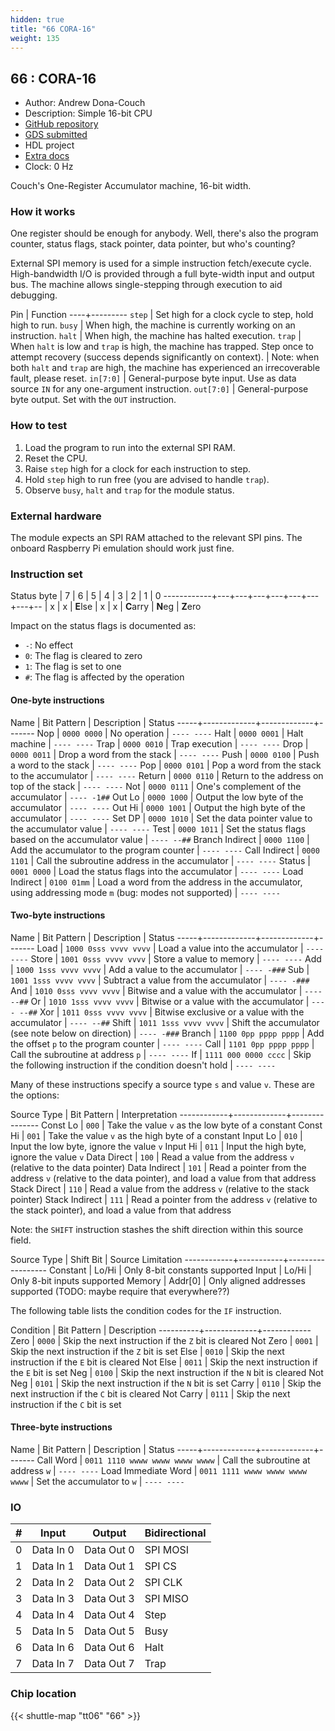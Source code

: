 ```yaml
---
hidden: true
title: "66 CORA-16"
weight: 135
---
```


## 66 : CORA-16

* Author: Andrew Dona-Couch
* Description: Simple 16-bit CPU
* [GitHub repository](https://github.com/couchand/tt06-cora16)
* [GDS submitted](https://github.com/couchand/tt06-cora16/actions/runs/8758486396)
* HDL project
* [Extra docs]()
* Clock: 0 Hz

<!---

This file is used to generate your project datasheet. Please fill in the information below and delete any unused
sections.

You can also include images in this folder and reference them in the markdown. Each image must be less than
512 kb in size, and the combined size of all images must be less than 1 MB.
-->


Couch's One-Register Accumulator machine, 16-bit width.

### How it works

One register should be enough for anybody.  Well, there's also the program counter, status flags, stack pointer, data pointer, but who's counting?

External SPI memory is used for a simple instruction fetch/execute cycle.  High-bandwidth I/O is provided through a full byte-width input and output bus.  The machine allows single-stepping through execution to aid debugging.

Pin | Function
----+---------
`step` | Set high for a clock cycle to step, hold high to run.
`busy` | When high, the machine is currently working on an instruction.
`halt` | When high, the machine has halted execution.
`trap` | When `halt` is low and `trap` is high, the machine has trapped.  Step once to attempt recovery (success depends significantly on context).
| Note: when both `halt` and `trap` are high, the machine has experienced an irrecoverable fault, please reset.
`in[7:0]` | General-purpose byte input.  Use as data source `IN` for any one-argument instruction.
`out[7:0]` | General-purpose byte output.  Set with the `OUT` instruction.

### How to test

1. Load the program to run into the external SPI RAM.
2. Reset the CPU.
3. Raise `step` high for a clock for each instruction to step.
4. Hold `step` high to run free (you are advised to handle `trap`).
5. Observe `busy`, `halt` and `trap` for the module status.

### External hardware

The module expects an SPI RAM attached to the relevant SPI pins.  The onboard Raspberry Pi emulation should work just fine.

### Instruction set

Status byte | 7 | 6 | 5 | 4 | 3 | 2 | 1 | 0
------------+---+---+---+---+---+---+---+--
| x | x | **E**lse | x | x | **C**arry | **N**eg | **Z**ero

Impact on the status flags is documented as:

* `-`: No effect
* `0`: The flag is cleared to zero
* `1`: The flag is set to one
* `#`: The flag is affected by the operation

#### One-byte instructions

Name | Bit Pattern | Description | Status
-----+-------------+-------------+-------
Nop  | `0000 0000` | No operation | `---- ----`
Halt | `0000 0001` | Halt machine | `---- ----`
Trap | `0000 0010` | Trap execution | `---- ----`
Drop | `0000 0011` | Drop a word from the stack | `---- ----`
Push | `0000 0100` | Push a word to the stack | `---- ----`
Pop  | `0000 0101` | Pop a word from the stack to the accumulator | `---- ----`
Return | `0000 0110` | Return to the address on top of the stack | `---- ----`
Not  | `0000 0111` | One's complement of the accumulator | `---- -1##`
Out Lo | `0000 1000` | Output the low byte of the accumulator | `---- ----`
Out Hi | `0000 1001` | Output the high byte of the accumulator | `---- ----`
Set DP | `0000 1010` | Set the data pointer value to the accumulator value | `---- ----`
Test | `0000 1011` | Set the status flags based on the accumulator value | `---- --##`
Branch Indirect | `0000 1100` | Add the accumulator to the program counter | `---- ----`
Call Indirect | `0000 1101` | Call the subroutine address in the accumulator | `---- ----`
Status        | `0001 0000` | Load the status flags into the accumulator | `---- ----`
Load Indirect | `0100 01mm` | Load a word from the address in the accumulator, using addressing mode `m` (bug: modes not supported) | `---- ----`

#### Two-byte instructions

Name | Bit Pattern | Description | Status
-----+-------------+-------------+-------
Load | `1000 0sss vvvv vvvv` | Load a value into the accumulator | `---- ----`
Store | `1001 0sss vvvv vvvv` | Store a value to memory | `---- ----`
Add | `1000 1sss vvvv vvvv` | Add a value to the accumulator | `---- -###`
Sub | `1001 1sss vvvv vvvv` | Subtract a value from the accumulator | `---- -###`
And | `1010 0sss vvvv vvvv` | Bitwise and a value with the accumulator | `---- --##`
Or  | `1010 1sss vvvv vvvv` | Bitwise or a value with the accumulator | `---- --##`
Xor | `1011 0sss vvvv vvvv` | Bitwise exclusive or a value with the accumulator | `---- --##`
Shift | `1011 1sss vvvv vvvv` | Shift the accumulator (see note below on direction) | `---- -###`
Branch | `1100 0pp pppp pppp` | Add the offset `p` to the program counter | `---- ----`
Call   | `1101 0pp pppp pppp` | Call the subroutine at address `p` | `---- ----`
If     | `1111 000 0000 cccc` | Skip the following instruction if the condition doesn't hold | `---- ----`

Many of these instructions specify a source type `s` and value `v`.  These are the options:

Source Type | Bit Pattern | Interpretation
------------+-------------+---------------
Const Lo | `000` | Take the value `v` as the low byte of a constant
Const Hi | `001` | Take the value `v` as the high byte of a constant
Input Lo | `010` | Input the low byte, ignore the value `v`
Input Hi | `011` | Input the high byte, ignore the value `v`
Data Direct | `100` | Read a value from the address `v` (relative to the data pointer)
Data Indirect | `101` | Read a pointer from the address `v` (relative to the data pointer), and load a value from that address
Stack Direct | `110` | Read a value from the address `v` (relative to the stack pointer)
Stack Indirect | `111` | Read a pointer from the address `v` (relative to the stack pointer), and load a value from that address

Note: the `SHIFT` instruction stashes the shift direction within this source field.

Source Type | Shift Bit | Source Limitation
------------+-----------+------------------
Constant    | Lo/Hi     | Only 8-bit constants supported
Input       | Lo/Hi     | Only 8-bit inputs supported
Memory      | Addr[0]   | Only aligned addresses supported (TODO: maybe require that everywhere??)

The following table lists the condition codes for the `IF` instruction.

Condition | Bit Pattern | Description
----------+-------------+------------
Zero      | `0000`      | Skip the next instruction if the `Z` bit is cleared
Not Zero  | `0001`      | Skip the next instruction if the `Z` bit is set
Else      | `0010`      | Skip the next instruction if the `E` bit is cleared
Not Else  | `0011`      | Skip the next instruction if the `E` bit is set
Neg       | `0100`      | Skip the next instruction if the `N` bit is cleared
Not Neg   | `0101`      | Skip the next instruction if the `N` bit is set
Carry     | `0110`      | Skip the next instruction if the `C` bit is cleared
Not Carry | `0111`      | Skip the next instruction if the `C` bit is set

#### Three-byte instructions

Name | Bit Pattern | Description | Status
-----+-------------+-------------+-------
Call Word | `0011 1110 wwww wwww wwww wwww` | Call the subroutine at address `w` | `---- ----`
Load Immediate Word | `0011 1111 wwww wwww wwww wwww` | Set the accumulator to `w` | `---- ----`


### IO

| #             | Input    | Output   | Bidirectional   |
| ------------- | -------- | -------- | --------------- |
| 0 | Data In 0  | Data Out 0  | SPI MOSI        |
| 1 | Data In 1  | Data Out 1  | SPI CS        |
| 2 | Data In 2  | Data Out 2  | SPI CLK        |
| 3 | Data In 3  | Data Out 3  | SPI MISO        |
| 4 | Data In 4  | Data Out 4  | Step        |
| 5 | Data In 5  | Data Out 5  | Busy        |
| 6 | Data In 6  | Data Out 6  | Halt        |
| 7 | Data In 7  | Data Out 7  | Trap        |


### Chip location

{{< shuttle-map "tt06" "66" >}}
